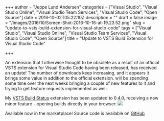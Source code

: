 +++
author = "Jeppe Lund Andersen"
categories = ["Visual Studio", "Visual Studio Online", "Visual Studio Team Services", "Visual Studio Code", "Open Source"]
date = 2016-10-02T05:22:10Z
description = ""
draft = false
image = "/images/2016/10/Screen-Shot-2016-10-16-at-19.23.52.png"
slug = "update-to-vsts-build-extension-for-visual-studio-code"
tags = ["Visual Studio", "Visual Studio Online", "Visual Studio Team Services", "Visual Studio Code", "Open Source"]
title = "Update to VSTS Build Extension for Visual Studio Code"

+++

An extension that I otherwise thought to be obsolete as a result of an official VSTS extension for Visual Studio Code having been released, has received an update! The number of downloads keep increasing, and it appears it brings some value in addition to the official extension. will be spending some time over the next weeks bringing a couple of new features to it and trying to get feature requests implemented as well.

My [VSTS Build Status](https://marketplace.visualstudio.com/items?itemName=jeppeandersen.vstsbuildstatus) extension has been updated to 0.4.0, receiving a new minor feature - opening builds directly in your browser:
![](/images/2016/10/Screen-Shot-2016-10-02-at-09-18-18-1.png)

Available now in the marketplace!
Source code is available on [GitHub](https://github.com/jlandersen/vscode-vsts-build-status)